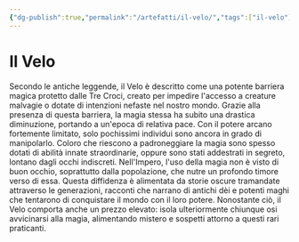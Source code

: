 ```yaml
---
{"dg-publish":true,"permalink":"/artefatti/il-velo/","tags":["il-velo"],"noteIcon":""}
---
```


# Il Velo
Secondo le antiche leggende, il Velo è descritto come una potente barriera magica protetto dalle Tre Croci, creato per impedire l'accesso a creature malvagie o dotate di intenzioni nefaste nel nostro mondo. Grazie alla presenza di questa barriera, la magia stessa ha subito una drastica diminuzione, portando a un'epoca di relativa pace. Con il potere arcano fortemente limitato, solo pochissimi individui sono ancora in grado di manipolarlo. Coloro che riescono a padroneggiare la magia sono spesso dotati di abilità innate straordinarie, oppure sono stati addestrati in segreto, lontano dagli occhi indiscreti. Nell'Impero, l'uso della magia non è visto di buon occhio, soprattutto dalla popolazione, che nutre un profondo timore verso di essa. Questa diffidenza è alimentata da storie oscure tramandate attraverso le generazioni, racconti che narrano di antichi dèi e potenti maghi che tentarono di conquistare il mondo con il loro potere. Nonostante ciò, il Velo comporta anche un prezzo elevato: isola ulteriormente chiunque osi avvicinarsi alla magia, alimentando mistero e sospetti attorno a questi rari praticanti.